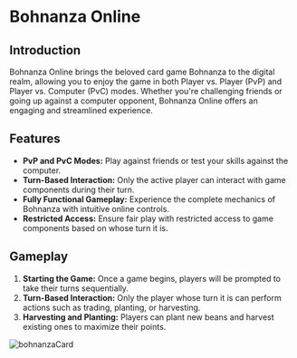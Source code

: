 # Bohnanza Online

## Introduction

Bohnanza Online brings the beloved card game Bohnanza to the digital realm, allowing you to enjoy the game in both Player vs. Player (PvP) and Player vs. Computer (PvC) modes. Whether you're challenging friends or going up against a computer opponent, Bohnanza Online offers an engaging and streamlined experience.

## Features

- **PvP and PvC Modes:** Play against friends or test your skills against the computer.
- **Turn-Based Interaction:** Only the active player can interact with game components during their turn.
- **Fully Functional Gameplay:** Experience the complete mechanics of Bohnanza with intuitive online controls.
- **Restricted Access:** Ensure fair play with restricted access to game components based on whose turn it is.

## Gameplay

1. **Starting the Game:** Once a game begins, players will be prompted to take their turns sequentially.
2. **Turn-Based Interaction:** Only the player whose turn it is can perform actions such as trading, planting, or harvesting.
3. **Harvesting and Planting:** Players can plant new beans and harvest existing ones to maximize their points.

![bohnanzaCard](https://github.com/user-attachments/assets/0c0b00ac-2312-4a59-8af0-c74527d26bad)
